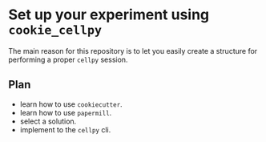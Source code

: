 # Set up your experiment using `cookie_cellpy`

The main reason for this repository is to let you easily create
a structure for performing a proper `cellpy` session.

## Plan

- learn how to use `cookiecutter`.
- learn how to use `papermill`.
- select a solution.
- implement to the `cellpy` cli.
